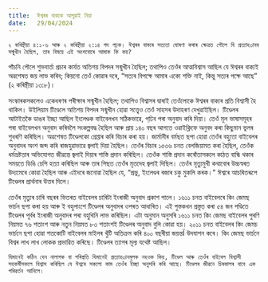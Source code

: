 ```yaml
---
title:  ঈশ্বৰৰ বাক্যক আগুৱাই নিয়া
date:   29/04/2024
---
```


`২ কৰিন্থীয়া ৪:১-৬ আৰু ২ কৰিন্থীয়া ২:১৪ পদ পঢ়ক। ঈশ্বৰৰ বাক্যৰ সত্যতা ঘোষণা কৰাৰ ক্ষেত্ৰত পৌলে যি প্ৰত্যাহ৩ানৰ সন্মুখীন হৈছিল, তাৰ বিষয়ে এই অংশবোৰে আমাক কি কয়?`

পাঁচনি পৌলে শুভবাৰ্তা প্ৰচাৰ কাৰ্যত অতিশয় বিপদৰ সন্মুখীন হৈছিল; তথাপিও তেওঁৰ আত্মবিশ্বাস আছিল যে ঈশ্বৰৰ বাক্যই অৱশেষত জয় লাভ কৰিব; কিয়নো তেওঁ কোৱাৰ দৰে, “সত্যৰ বিপক্ষে আমাৰ একো শক্তি নাই, কিন্তু সত্যৰ পক্ষে আছে” (২ কৰিন্থীয়া ১৩:৮)।

সংস্কাৰকসকলেও একেধৰণৰ পৰীক্ষাৰ সন্মুখীন হৈছিল; তথাপিও বিশ্বাসৰ দ্বাৰাই তেওঁলোকে ঈশ্বৰৰ বাক্যৰ প্ৰতি বিশ্বাসী হৈ থাকিল। উইলিয়াম টিণ্ডেলে অতিশয় বিপদৰ সন্মুখীন হোৱা সত্ত্বেও তেওঁ সাহসৰ উদাহৰণ দেখুৱাইছিল। টিণ্ডেলৰ আটাইতকৈ ডাঙৰ ইচ্ছা আছিল ইংলেণ্ডক বাইবেলখন সঠিকভাৱে, পঢি়ব পৰা অনুবাদ কৰি দিয়া। তেওঁ মূল ভাষাসমূহৰ পৰা বাইবেলখন অনুবাদ কৰিবলৈ সংকল্পবদ্ধ হৈছিল আৰু প্ৰায় ১৪০ বছৰ আগতে ওৱাইক্লিফে অনুবদ কৰা কিছুমান ভুলৰ শুধৰণি কৰিছিল। অৱশেষত টিণ্ডেলকো গ্ৰেপ্তাৰ কৰি বিচাৰ কৰা হয়। জাৰ্মানীৰ বৰ্মছত ছপা হোৱা তেওঁৰ বহুতো বাইবেলৰ অনুবাদৰ অংশ জব্দ কৰি ৰাজহুৱাভাৱে জ্বলাই দিয়া হৈছিল। তেওঁৰ বিচাৰ ১৫৩৬ চনত বেলজিয়ামত কৰা হৈছিল, তেওঁক ধৰ্মভ্ৰষ্টতাৰ অভিযোগত জীৱন্তে জ্বলাই দিয়াৰ শাস্তি প্ৰদান কৰিছিল। তেওঁক শাস্তি প্ৰদান কৰোঁতাসকলে কাঠত বান্ধি থকাৰ সময়তে ডিঙি চেপি হত্যা কৰিছিল আৰু তাৰ পিছত তেওঁৰ মৃতদেহ জ্বলাই দিছিল। তেওঁৰ মৃত্যুমুখী কথাবোৰ উচ্চস্বৰত উদ্যমেৰে কোৱা হৈছিল আৰু এইদৰে জনোৱা হৈছিল যে, “প্ৰভু, ইংলেণ্ডৰ ৰজাৰ চকু মুকলি কৰক।” ঈশ্বৰে আচৰিতৰূপে টিণ্ডেলৰ প্ৰাৰ্থনাৰ উত্তৰ দিলে।

তেওঁৰ মৃত্যুৰ চাৰি বছৰৰ ভিতৰত বাইবেলৰ চাৰিটা ইংৰাজী অনুবাদ প্ৰকাশ পালে। ১৬১১ চনত বাইবেলৰে কিং জেমছ ভাৰ্চন ছপা কৰা হয় আৰু ই বহুলাংশে টিণ্ডেলৰ অনুবাদৰ ওপৰত আধাৰিত। এই পুস্তকখন প্ৰস্তুত কৰা ৫৪ জন পণ্ডিতে টিণ্ডেলৰ পূৰ্বৰ ইংৰাজী অনুবাদৰ পৰা বহুখিনি লাভ কৰিছিল। এটা অনুমান অনুসৰি ১৬১১ চনত কিং জেমছ বাইবেলৰ পুৰণি নিয়মত ৭৬ শতাংশ আৰু নতুন নিয়মত ৮৩ শতাংশই টিণ্ডেলৰ অনুবাদ বুলি কোৱা হয়। ২০১১ চনত বাইবেলৰ কিং জেমচ ভাৰ্চনে ছপা হোৱা শতকোটি বাইবেলৰ মাইলৰ খুঁটি অতিক্ৰম কৰি ৪০০ বছৰীয়া জয়ন্তÏ উদযাপন কৰে। কিং জেমছ ভাৰ্চনে বিশ্বৰ লাখ লাখ লোকক প্ৰভাৱিত কৰিছে। টিণ্ডেলৰ ত্যাগৰ মূল্য যথেষ্ট আছিল।

`যিমানেই কঠিন যেন নালাগক বা পৰিস্থতি যিমানেই প্ৰত্যাহ৩ানমূলক নহওক কিয়, টিণ্ডেল আৰু তেওঁৰ বাইবেল বিশ্বাসী সহকৰ্মীসকলে বিশ্বাস কৰিছিল যে ঈশ্বৰে সকলো কাম তেওঁৰ ইচ্ছা অনুসৰি কৰি আছে। টিণ্ডেলৰ জীৱনে চিৰকালৰ বাবে এক পৰিৱৰ্তন আনিলে।`